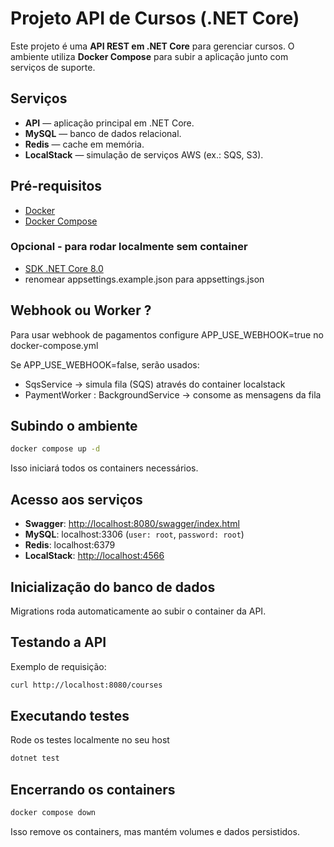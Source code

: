 # Projeto API de Cursos (.NET Core)

Este projeto é uma **API REST em .NET Core** para gerenciar cursos.
O ambiente utiliza **Docker Compose** para subir a aplicação junto com serviços de suporte.

## Serviços

* **API** — aplicação principal em .NET Core.
* **MySQL** — banco de dados relacional.
* **Redis** — cache em memória.
* **LocalStack** — simulação de serviços AWS (ex.: SQS, S3).

## Pré-requisitos

* [Docker](https://docs.docker.com/get-docker/)
* [Docker Compose](https://docs.docker.com/compose/install/)
### Opcional - para rodar localmente sem container
* [SDK .NET Core 8.0](https://dotnet.microsoft.com/download)
* renomear appsettings.example.json para appsettings.json

## Webhook ou Worker ?

Para usar webhook de pagamentos configure APP_USE_WEBHOOK=true no docker-compose.yml

Se APP_USE_WEBHOOK=false, serão usados:
 - SqsService -> simula fila (SQS) através do container localstack
 - PaymentWorker : BackgroundService -> consome as mensagens da fila

## Subindo o ambiente

```bash
docker compose up -d
```

Isso iniciará todos os containers necessários.

## Acesso aos serviços

* **Swagger**: [http://localhost:8080/swagger/index.html](http://localhost:8080/swagger/index.html)
* **MySQL**: localhost:3306 (`user: root`, `password: root`)
* **Redis**: localhost:6379
* **LocalStack**: [http://localhost:4566](http://localhost:4566)

## Inicialização do banco de dados

Migrations roda automaticamente ao subir o container da API.

## Testando a API

Exemplo de requisição:

```bash
curl http://localhost:8080/courses
```

## Executando testes

Rode os testes localmente no seu host

```bash
dotnet test
```

## Encerrando os containers

```bash
docker compose down
```

Isso remove os containers, mas mantém volumes e dados persistidos.
